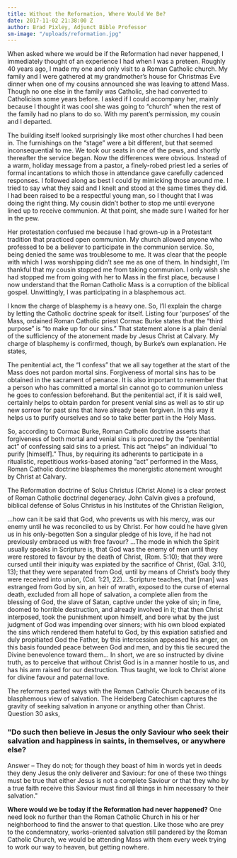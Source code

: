 ```yaml
---
title: Without the Reformation, Where Would We Be?
date: 2017-11-02 21:38:00 Z
author: Brad Pixley, Adjunct Bible Professor
sm-image: "/uploads/reformation.jpg"
---
```


When asked where we would be if the Reformation had never happened, I immediately thought of an experience I had when I was a preteen. Roughly 40 years ago, I made my one and only visit to a Roman Catholic church. My family and I were gathered at my grandmother’s house for Christmas Eve dinner when one of my cousins announced she was leaving to attend Mass. Though no one else in the family was Catholic, she had converted to Catholicism some years before. I asked if I could accompany her, mainly because I thought it was cool she was going to “church” when the rest of the family had no plans to do so. With my parent’s permission, my cousin and I departed.

The building itself looked surprisingly like most other churches I had been in. The furnishings on the “stage” were a bit different, but that seemed inconsequential to me. We took our seats in one of the pews, and shortly thereafter the service began. Now the differences were obvious. Instead of a warm, holiday message from a pastor, a finely-robed priest led a series of formal incantations to which those in attendance gave carefully cadenced responses. I followed along as best I could by mimicking those around me. I tried to say what they said and I knelt and stood at the same times they did. I had been raised to be a respectful young man, so I thought that I was doing the right thing. My cousin didn’t bother to stop me until everyone lined up to receive communion. At that point, she made sure I waited for her in the pew. 

Her protestation confused me because I had grown-up in a Protestant tradition that practiced open communion. My church allowed anyone who professed to be a believer to participate in the communion service. So, being denied the same was troublesome to me. It was clear that the people with which I was worshipping didn’t see me as one of them. In hindsight, I’m thankful that my cousin stopped me from taking communion. I only wish she had stopped me from going with her to Mass in the first place, because I now understand that the Roman Catholic Mass is a corruption of the biblical gospel. Unwittingly, I was participating in a blasphemous act.

I know the charge of blasphemy is a heavy one. So, I’ll explain the charge by letting the Catholic doctrine speak for itself. Listing four ‘purposes’ of the Mass, ordained Roman Catholic priest Cormac Burke states that the “third purpose” is “to make up for our sins.” That statement alone is a plain denial of the sufficiency of the atonement made by Jesus Christ at Calvary. My charge of blasphemy is confirmed, though, by Burke’s own explanation. He states,

The penitential act, the “I confess” that we all say together at the start of the Mass does not pardon mortal sins. Forgiveness of mortal sins has to be obtained in the sacrament of penance. It is also important to remember that a person who has committed a mortal sin cannot go to communion unless he goes to confession beforehand. But the penitential act, if it is said well, certainly helps to obtain pardon for present venial sins as well as to stir up new sorrow for past sins that have already been forgiven. In this way it helps us to purify ourselves and so to take better part in the Holy Mass.

So, according to Cormac Burke, Roman Catholic doctrine asserts that forgiveness of both mortal and venial sins is procured by the “penitential act” of confessing said sins to a priest. This act “helps” an individual “to purify [himself].” Thus, by requiring its adherents to participate in a ritualistic, repetitious works-based atoning “act” performed in the Mass, Roman Catholic doctrine blasphemes the monergistic atonement wrought by Christ at Calvary.

The Reformation doctrine of Solus Christus (Christ Alone) is a clear protest of Roman Catholic doctrinal degeneracy. John Calvin gives a profound, biblical defense of Solus Christus in his Institutes of the Christian Religion, 

…how can it be said that God, who prevents us with his mercy, was our enemy until he was reconciled to us by Christ. For how could he have given us in his only-begotten Son a singular pledge of his love, if he had not previously embraced us with free favour? …The mode in which the Spirit usually speaks in Scripture is, that God was the enemy of men until they were restored to favour by the death of Christ, (Rom. 5:10); that they were cursed until their iniquity was expiated by the sacrifice of Christ, (Gal. 3:10, 13); that they were separated from God, until by means of Christ’s body they were received into union, (Col. 1:21, 22)… Scripture teaches, that [man] was estranged from God by sin, an heir of wrath, exposed to the curse of eternal death, excluded from all hope of salvation, a complete alien from the blessing of God, the slave of Satan, captive under the yoke of sin; in fine, doomed to horrible destruction, and already involved in it; that then Christ interposed, took the punishment upon himself, and bore what by the just judgment of God was impending over sinners; with his own blood expiated the sins which rendered them hateful to God, by this expiation satisfied and duly propitiated God the Father, by this intercession appeased his anger, on this basis founded peace between God and men, and by this tie secured the Divine benevolence toward them… In short, we are so instructed by divine truth, as to perceive that without Christ God is in a manner hostile to us, and has his arm raised for our destruction. Thus taught, we look to Christ alone for divine favour and paternal love.

The reformers parted ways with the Roman Catholic Church because of its blasphemous view of salvation. The Heidelberg Catechism captures the gravity of seeking salvation in anyone or anything other than Christ. Question 30 asks, 

### "Do such then believe in Jesus the only Saviour who seek their salvation and happiness in saints, in themselves, or anywhere else? 

Answer – They do not; for though they boast of him in words yet in deeds they deny Jesus the only deliverer and Saviour: for one of these two things must be true that either Jesus is not a complete Saviour or that they who by a true faith receive this Saviour must find all things in him necessary to their salvation." 

**Where would we be today if the Reformation had never happened?** One need look no further than the Roman Catholic Church in his or her neighborhood to find the answer to that question. Like those who are prey to the condemnatory, works-oriented salvation still pandered by the Roman Catholic Church, we would be attending Mass with them every week trying to work our way to heaven, but getting nowhere. 
